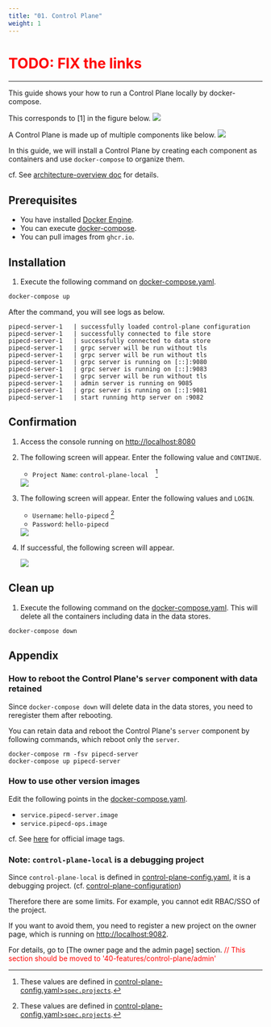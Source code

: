 ```yaml
---
title: "01. Control Plane"
weight: 1
---
```


# <span style="color:red">TODO: FIX the links</span>
---

This guide shows your how to run a Control Plane locally by docker-compose.

This corresponds to [1] in the figure below.
<img src="/images/30-local-run/architecture.png">

A Control Plane is made up of multiple components like below.
<img src="/images/control-plane-architecture.png">

In this guide, we will install a Control Plane by creating each component as containers and use `docker-compose` to organize them.

cf. See [architecture-overview doc](https://pipecd.dev/docs/user-guide/managing-controlplane/architecture-overview/) for details.

## Prerequisites

- You have installed [Docker Engine](https://docs.docker.com/engine/).
- You can execute [docker-compose](https://docs.docker.jp/compose/install.html).
- You can pull images from `ghcr.io`.


## Installation

1. Execute the following command on [docker-compose.yaml](https://github.com/ca-dp/pipecd-tutorial/tree/main/src/03-local-run/01-control-plane/docker-compose.yaml).
```sh
docker-compose up
```

After the command, you will see logs as below.
```log
pipecd-server-1   | successfully loaded control-plane configuration
pipecd-server-1   | successfully connected to file store
pipecd-server-1   | successfully connected to data store
pipecd-server-1   | grpc server will be run without tls
pipecd-server-1   | grpc server will be run without tls
pipecd-server-1   | grpc server is running on [::]:9080
pipecd-server-1   | grpc server is running on [::]:9083
pipecd-server-1   | grpc server will be run without tls
pipecd-server-1   | admin server is running on 9085
pipecd-server-1   | grpc server is running on [::]:9081
pipecd-server-1   | start running http server on :9082
```

## Confirmation

1. Access the console running on [http://localhost:8080](http://localhost:8080)
2. The following screen will appear. Enter the following value and `CONTINUE`.
   - `Project Name`: `control-plane-local`　[^1]

    <img src="/images/ui/login1.png">

3. The following screen will appear. Enter the following values and `LOGIN`.
   - `Username`: `hello-pipecd` [^1]
   - `Password`: `hello-pipecd`

    <img src="/images/ui/login2.png">

4. If successful, the following screen will appear.

    <img src="/images/ui/applications.png">

[^1]: These values are defined in [control-plane-config.yaml>`spec.projects`](https://github.com/ca-dp/pipecd-tutorial/tree/main/src/volume/pipecd-config/control-plane-config.yaml).

## Clean up

1. Execute the following command on the [docker-compose.yaml](https://github.com/ca-dp/pipecd-tutorial/tree/main/src/03-local-run/01-control-plane/docker-compose.yaml).
   This will delete all the containers including data in the data stores.

```console
docker-compose down
```


## Appendix

### How to reboot the Control Plane's `server` component with data retained

Since `docker-compose down` will delete data in the data stores, you need to reregister them after rebooting.

You can retain data and reboot the Control Plane's `server` component by following commands, which reboot only the `server`.

```console
docker-compose rm -fsv pipecd-server
docker-compose up pipecd-server
```


### How to use other version images

Edit the following points in the [docker-compose.yaml](https://github.com/ca-dp/pipecd-tutorial/tree/main/src/03-local-run/01-control-plane/docker-compose.yaml).
- `service.pipecd-server.image`
- `service.pipecd-ops.image`

cf. See [here](https://github.com/pipe-cd/pipecd/pkgs/container/pipecd) for official image tags.


### Note: `control-plane-local` is a debugging project


Since `control-plane-local` is defined in [control-plane-config.yaml](https://github.com/ca-dp/pipecd-tutorial/tree/main/src/volume/pipecd-config/control-plane-config.yaml), it is a debugging project. (cf. [control-plane-configuration](https://pipecd.dev/docs/user-guide/managing-controlplane/configuration-reference/#control-plane-configuration))

Therefore there are some limits. For example, you cannot edit RBAC/SSO of the project.

If you want to avoid them, you need to register a new project on the owner page, which is running on [http://localhost:9082](http://localhost:9082).

For details, go to [The owner page and the admin page] section.
<span style="color:red">// This section should be moved to '40-features/control-plane/admin'</span>